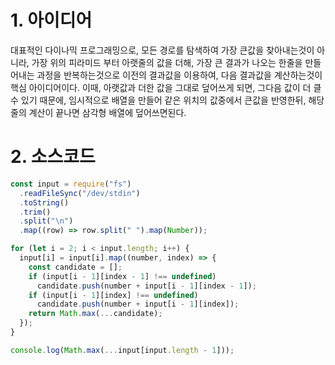 # 1. 아이디어

대표적인 다이나믹 프로그래밍으로, 모든 경로를 탐색하여 가장 큰값을 찾아내는것이 아니라, 가장 위의 피라미드 부터 아랫줄의 값을 더해, 가장 큰 결과가 나오는 한줄을 만들어내는 과정을 반복하는것으로 이전의 결과값을 이용하여, 다음 결과값을 계산하는것이 핵심 아이디어이다. 이때, 아랫값과 더한 값을 그대로 덮어쓰게 되면, 그다음 값이 더 클수 있기 때문에, 임시적으로 배열을 만들어 같은 위치의 값중에서 큰값을 반영한뒤, 해당줄의 계산이 끝나면 삼각형 배열에 덮어쓰면된다.

# 2. 소스코드

```javascript
const input = require("fs")
  .readFileSync("/dev/stdin")
  .toString()
  .trim()
  .split("\n")
  .map((row) => row.split(" ").map(Number));

for (let i = 2; i < input.length; i++) {
  input[i] = input[i].map((number, index) => {
    const candidate = [];
    if (input[i - 1][index - 1] !== undefined)
      candidate.push(number + input[i - 1][index - 1]);
    if (input[i - 1][index] !== undefined)
      candidate.push(number + input[i - 1][index]);
    return Math.max(...candidate);
  });
}

console.log(Math.max(...input[input.length - 1]));
```
